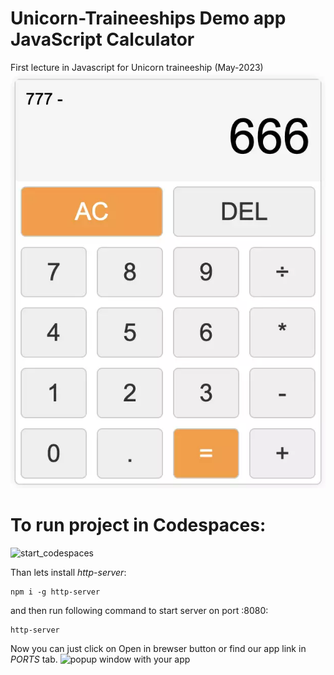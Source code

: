 # Unicorn-Traineeships Demo app JavaScript Calculator
First lecture in Javascript for Unicorn traineeship (May-2023)
![Screenshot](screenshot.webp)

# To run project in Codespaces:
![start_codespaces](https://techcommunity.microsoft.com/t5/image/serverpage/image-id/418878iA1C78EC6DD382DAD/image-size/medium?v=v2&px=400)

Than lets install _http-server_:

    npm i -g http-server
and then run following command to start server on port :8080:

    http-server

Now you can just click on Open in brewser button or find our app link in *PORTS* tab.
![popup window with your app](https://i.stack.imgur.com/B5ho8.png)
